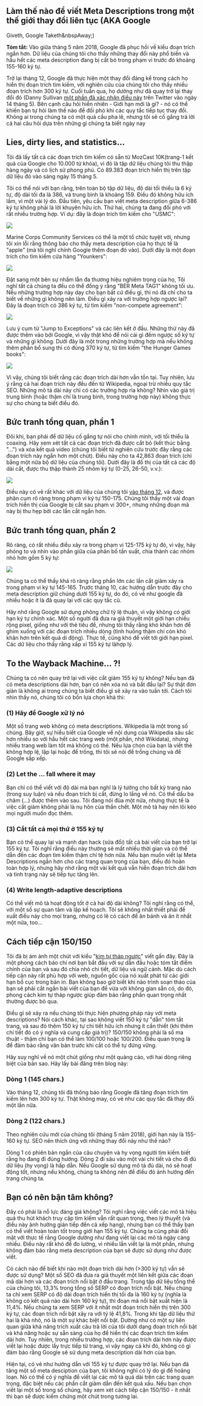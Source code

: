 ## Làm thế nào để viết Meta Descriptions trong một thế giới thay đổi liên tục (AKA Google
Giveth, Google Taketh&amp;nbspAway;)

**Tóm tắt:** Vào giữa tháng 5 năm 2018, Google đã phục hồi về kiểu đoạn trích ngắn hơn. Dữ liệu của chúng tôi cho thấy những thay đổi này phổ biến và hầu hết các meta description đang bị cắt bỏ trong phạm vi trước đó khoảng 155-160 ký tự.

Trở lại tháng 12, Google đã thực hiện một thay đổi đáng kể trong cách họ hiển thị đoạn trích tìm kiếm, với nghiên cứu của chúng tôi cho thấy nhiều đoạn trích hơn 300 ký tự. Cuối tuần qua, họ dường như đã quay trở lại thay đổi đó (Danny Sullivan [một phần đã xác nhận điều này](https://twitter.com/dannysullivan/status/996065145443893249) trên Twitter vào ngày 14 tháng 5). Bên cạnh câu hỏi hiển nhiên - Giới hạn mới là gì? - nó có thể khiến bạn tự hỏi làm thế nào để đối phó khi các quy tắc tiếp tục thay đổi. Không ai trong chúng ta có một quả cầu pha lê, nhưng tôi sẽ cố gắng trả lời cả hai câu hỏi dựa trên những gì chúng ta biết ngày nay
## Lies, dirty lies, and statistics...

Tôi đã lấy tất cả các đoạn trích tìm kiếm có sẵn từ MozCast 10K(trang-1 kết quả của Google cho 10.000 từ khóa), vì đó là tập dữ liệu chúng tôi thu thập hàng ngày và có lịch sử phong phú. Có 89.383 đoạn trích hiển thị trên tập dữ liệu đó vào sáng ngày 15 tháng 5.

Tôi có thể nói với bạn rằng, trên toàn bộ tập dữ liệu, độ dài tối thiểu là 6 ký tự, độ dài tối đa là 386, và trung bình là khoảng 159. Điều đó không hữu ích lắm, vì một vài lý do. Đầu tiên, yêu cầu bạn viết meta description giữa 6-386 ký tự không phải là lời khuyên hữu ích. Thứ hai, chúng ta đang đối phó với rất nhiều trường hợp. Ví dụ: đây là đoạn trích tìm kiếm cho "USMC":

![](//d1avok0lzls2w.cloudfront.net/uploads/blog/meta-desc-2018-1-4065.png)

Marine Corps Community Services có thể là một tổ chức tuyệt vời,  nhưng tôi xin lỗi rằng thông báo cho thấy meta description của họ thực tế là "apple" (mà tôi nghĩ chính Google thêm đoạn đó vào). Dưới đây là một đoạn trích cho tìm kiếm cửa hàng "Younkers":

![](//d1avok0lzls2w.cloudfront.net/uploads/blog/meta-desc-2018-2-4999.png)

Đặt sang một bên sự nhầm lẫn đa thương hiệu nghiêm trọng của họ, Tôi nghĩ tất cả chúng ta đều có thể đồng ý rằng "BER Meta TAG1" không tối ưu. Nếu những trường hợp này dạy cho bạn bất cứ điều gì, thì nó đã chỉ cho ta biết về những gì không nên làm. Điều gì xảy ra với trường hợp ngược lại? Đây là đoạn trích có 386 ký tự, từ tìm kiếm "non-compete agreement":

![](//d1avok0lzls2w.cloudfront.net/uploads/blog/meta-desc-2018-3-12620.png)

Lưu ý cụm từ "Jump to Exceptions" và các liên kết ở đầu. Những thứ này đã được thêm vào bởi Google, vì vậy thật khó để nói cái gì đếm ngược số ký tự và những gì không. Dưới đây là một trong những trường hợp mà nếu không thêm phần bổ sung thì có đúng 370 ký tự, từ tìm kiếm "the Hunger Games books":

![](//d1avok0lzls2w.cloudfront.net/uploads/blog/meta-desc-2018-4-11379.png)

Vì vậy, chúng tôi biết rằng các đoạn trích dài hơn vẫn tồn tại. Tuy nhiên, lưu ý rằng cả hai đoạn trích này đều đến từ Wikipedia, ngoại trừ nhiều quy tắc SEO. Những mô tả dài này chỉ có các trường hợp rìa không? Nhìn vào giá trị trung bình (hoặc thậm chí là trung bình, trong trường hợp này) không thực sự cho chúng ta biết điều đó.
## Bức tranh tổng quan, phần 1 

Đôi khi, bạn phải để dữ liệu cố gắng tự nói cho chính mình, với tối thiểu là coaxing. Hãy xem xét tất cả các đoạn trích đã được cắt bỏ (kết thúc bằng "...") và xóa kết quả video (chúng tôi biết từ nghiên cứu trước đây rằng các đoạn trích này ngắn hơn một chút). Điều này cho ta 42,863 đoạn trích (chỉ bằng một nửa bộ dữ liệu của chúng tôi). Dưới đây là đồ thị của tất cả các độ dài cắt, được thu thập thành 25 nhóm ký tự (0-25, 26-50, v.v.):

![](//d1avok0lzls2w.cloudfront.net/uploads/blog/meta-desc-2018-5-4779.png)

Điều này có vẻ rất khác với dữ liệu của chúng tôi [vào tháng 12](https://moz.com/blog/how-long-should-your-meta-description-be-2018), và được phân cụm rõ ràng trong phạm vi ký tự 150-175. Chúng tôi thấy một vài đoạn trích hiển thị của Google bị cắt sau phạm vi 300+, nhưng những đoạn mã này bị thu hẹp bởi các lần cắt ngắn hơn.

## Bức tranh tổng quan, phần 2

Rõ ràng, có rất nhiều điều xảy ra trong phạm vi 125-175 ký tự đó, vì vậy, hãy phóng to và nhìn vào phần giữa của phân bố tần suất, chia thành các nhóm nhỏ hơn gồm 5 ký tự:

![](//d1avok0lzls2w.cloudfront.net/uploads/blog/meta-desc-2018-6-4992.png)

Chúng ta có thể thấy khá rõ ràng rằng phần lớn các lần cắt giảm xảy ra trong phạm vi ký tự 145-165. Trước tháng 10, các hướng dẫn trước đây cho meta description giữ chúng dưới 155 ký tự, do đó, có vẻ như google đã nhiều hoặc ít là đã quay lại với các quy tắc cũ.

Hãy nhớ rằng Google sử dụng phông chữ tỷ lệ thuận, vì vậy không có giới hạn ký tự chính xác. Một số người đã đưa ra giả thuyết một giới hạn chiều rộng pixel, giống như với thẻ tiêu đề, nhưng tôi thấy rằng khó khăn hơn để ghim xuống với các đoạn trích nhiều dòng (tình huống thậm chí còn khó khăn hơn trên kết quả di động). Thực tế, cũng khó để viết tới giới hạn pixel. Các dữ liệu cho thấy rằng xấp xỉ 155 ký tự  làhợp lý.

## To the Wayback Machine... ?!

Chúng ta có nên quay trở lại với việc cắt giảm 155 ký tự không? Nếu bạn đã có meta descriptions dài hơn, bạn có nên xóa nó và bắt đầu lại? Sự thật đơn giản là không ai trong chúng ta biết điều gì sẽ xảy ra vào tuần tới. Cách tôi nhìn thấy nó, chúng tôi có bốn lựa chọn khả thi:

### (1) Hãy để Google xử lý nó

Một số trang web không có meta descriptions. Wikipedia là một trong số chúng. Bây giờ, sự hiểu biết của Google về nội dung của Wikipedia sâu sắc hơn nhiều so với hầu hết các trang web (một phần, nhờ Wikidata), nhưng nhiều trang web làm tốt mà không có thẻ. Nếu lựa chọn của bạn là viết thẻ không hợp lệ, lặp lại hoặc để trống, thì tôi sẽ nói để trống chúng và để Google sắp xếp.

### (2) Let the ... fall where it may

Bạn chỉ có thể viết với độ dài mà bạn nghĩ là lý tưởng cho bất kỳ trang nào (trong suy luận) và nếu đoạn trích bị cắt, đừng lo lắng về nó. Có thể dấu ba châm (...) được thêm vào sau. Tôi đang nói đùa một nửa, nhưng thực tế là việc cắt giảm không phải là nụ hôn của thần chết. Một mô tả hay nên lôi kéo mọi người muốn đọc thêm.

### (3) Cắt tất cả mọi thứ ở 155 ký tự

Bạn có thể quay lại và mạnh dạn hack (sửa đổi) tất cả bài viết của bạn trở lại 155 ký tự. Tôi nghĩ rằng điều này thường sẽ mất nhiều thời gian và có thể dẫn đến các đoạn tìm kiếm thậm chí tệ hơn nữa. Nếu bạn muốn viết lại Meta Descriptions ngắn hơn cho các trang quan trọng của bạn, điều đó hoàn toàn hợp lý, nhưng hãy nhớ rằng một vài kết quả vẫn hiển đoạn trích dài hơn và tình trạng này sẽ tiếp tục tăng lên.

### (4) Write length-adaptive descriptions

Có thể viết mô tả hoạt động tốt ở cả hai độ dài không? Tôi nghĩ rằng có thể, với một số sự quan tâm và lập kế hoạch. Tôi sẽ không nhất thiết phải đề xuất điều này cho mọi trang, nhưng có lẽ có cách để ăn bánh và ăn ít nhất một nửa, too...

## Cách tiếp cận 150/150

Tôi đã bị ám ảnh một chút với kiểu "[kim tự tháp ngược](https://moz.com/blog/content-for-answers-inverted-pyramid)" viết gần đây. Đây là một phong cách báo chí nơi bạn bắt đầu với sự dẫn đầu hoặc tóm tắt điểm chính của bạn và sau đó chia nhỏ chi tiết, dữ liệu và ngữ cảnh. Mặc dù cách tiếp cận này rất phù hợp với web, nguồn gốc của nó xuất phát từ các giới hạn bố cục trong bản in. Bạn không bao giờ biết khi nào trình soạn thảo của bạn sẽ phải cắt ngắn bài viết của bạn để vừa với không gian sẵn có, do đó, phong cách kim tự tháp ngược giúp đảm bảo rằng phần quan trọng nhất thường được bỏ qua.

Điều gì sẽ xảy ra nếu chúng tôi thực hiện phương pháp này với meta descriptions? Nói cách khác, tại sao không viết 150 ký tự "dẫn" tóm tắt trang, và sau đó thêm 150 ký tự chi tiết hữu ích nhưng ít cần thiết (khi thêm chi tiết đó có ý nghĩa và cung cấp giá trị)? 150/150 không phải là số ma thuật - thậm chí bạn có thể làm 100/100 hoặc 100/200. Điều quan trọng là để đảm bảo rằng văn bản trước khi cắt có thể tự đứng vững.

Hãy suy nghĩ về nó một chút giống như một quảng cáo, với hai dòng riêng biệt của bản sao. Hãy lấy bài đăng trên blog này:

### Dòng 1 (145 chars.)

Vào tháng 12, chúng tôi đã thông báo rằng Google đã tăng đoạn trích tìm kiếm lên hơn 300 ký tự. Thật không may, có vẻ như các quy tắc đã thay đổi một lần nữa.

### Dòng 2 (122 chars.)

Theo nghiên cứu mới của chúng tôi (tháng 5 năm 2018), giới hạn này là 155-160 ký tự. SEO nên thích ứng với những thay đổi này như thế nào?  

Dòng 1 có phiên bản ngắn của câu chuyện và hy vọng người tìm kiếm biết rằng họ đang đi đúng hướng. Dòng 2 đi sâu vào một vài chi tiết và cho đi đủ dữ liệu (hy vọng) là hấp dẫn. Nếu Google sử dụng mô tả đủ dài, nó sẽ hoạt động tốt, nhưng nếu không,  chúng ta không nên để điều đó ảnh hưởng đến trang chúng ta.

## Bạn có nên bận tâm không?

Đây có phải là nỗ lực đáng giá không? Tôi nghĩ rằng việc viết các mô tả hiệu quả thu hút khách truy cập tìm kiếm vẫn rất quan trọng, theo lý thuyết (và điều này ảnh hưởng gián tiếp đến cả xếp hạng), nhưng bạn có thể thấy bạn có thể viết hoàn toàn tốt trong giới hạn 155 ký tự. Chúng ta cũng phải đối mặt với thực tế rằng Google dường như đang viết lại các mô tả ngày càng nhiều. Điều này rất khó để đo lường, vì nhiều lần viết lại là một phần, nhưng không đảm bảo rằng meta description của bạn sẽ được sử dụng như được viết.

Có cách nào để biết khi nào một đoạn trích dài hơn (&gt;300 ký tự) vẫn sẽ được sử dụng? Một số SEO đã đưa ra giả thuyết một liên kết giữa các đoạn mã dài hơn và các đoạn trích nổi bật ở đầu trang. Trong tập dữ liệu tổng thể của chúng tôi, 13,3% trong tổng số SERP có đoạn trích nổi bật. Nếu chúng ta chỉ xem SERP có độ dài đoạn trích hiển thị tối đa là 160 ký tự (nghĩa là không có kết quả nào dài hơn 160 ký tự), thì đoạn mã nổi bật xuất hiện là 11,4%. Nếu chúng ta xem SERP với ít nhất một đoạn trích hiển thị trên 300 ký tự, các đoạn trích nổi bật xảy ra với tỷ lệ 41,8%. Trong khi tập dữ liệu thứ hai là khá nhỏ, nó là một sự khác biệt nổi bật. Dường như có một sự liên quan giữa khả năng trích xuất câu trả lời của tôi dưới dạng đoạn trích nổi bật và khả năng hoặc sự sẵn sàng của họ để hiển thị các đoạn trích tìm kiếm dài hơn. Tuy nhiên, trong nhiều trường hợp, các đoạn trích dài hơn này được viết lại hoặc được lấy trực tiếp từ trang, vì vậy ngay cả khi đó, không có gì đảm bảo rằng Google sẽ sử dụng meta description dài hơn của bạn.

Hiện tại, có vẻ như hướng dẫn với 155 ký tự được quay trở lại. Nếu bạn đã tăng một số meta desciption của bạn, tôi không nghĩ có lý do gì để hoảng loạn.  Nó có thể có ý nghĩa để viết lại các mô tả quá dài trên các trang quan trọng, đặc biệt nếu các phần cắt giảm dẫn đến kết quả xấu. Nếu bạn chọn viết lại một số trong số chúng, hãy xem xét cách tiếp cận 150/150 - ít nhất thì bạn sẽ được kiểm chứng một chút trong tương lai.
